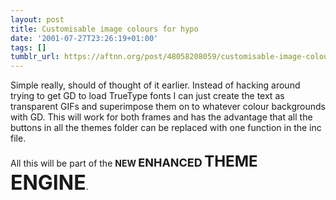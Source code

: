 ```yaml
---
layout: post
title: Customisable image colours for hypo
date: '2001-07-27T23:26:19+01:00'
tags: []
tumblr_url: https://aftnn.org/post/48058208059/customisable-image-colours-for-hypo
---
```

<p>Simple really, should of thought of it earlier. Instead of hacking around trying to get GD to load TrueType fonts I can just create the text as transparent GIFs and superimpose them on to whatever colour backgrounds with GD. This will work for both frames and has the advantage that all the buttons in all the themes folder can be replaced with one function in the inc file.</p>
<p>All this will be part of the <b>NEW <font size="+1">ENHANCED</font> <font size="+2">THEME</font> <font size="+3">ENGINE</font></b>.</p>
